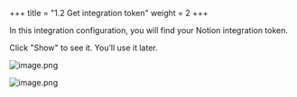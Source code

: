 +++
title = "1.2 Get integration token"
weight = 2
+++


In this integration configuration, you will find your Notion integration token.


Click "Show" to see it. You’ll use it later.


![image.png](https://prod-files-secure.s3.us-west-2.amazonaws.com/8b3be9f1-97c4-418b-bbaa-d8da15555e46/51820d5a-96b7-46ad-a89c-f0dfa3a6dafe/image.png?X-Amz-Algorithm=AWS4-HMAC-SHA256&X-Amz-Content-Sha256=UNSIGNED-PAYLOAD&X-Amz-Credential=AKIAT73L2G45HZZMZUHI%2F20240921%2Fus-west-2%2Fs3%2Faws4_request&X-Amz-Date=20240921T010956Z&X-Amz-Expires=3600&X-Amz-Signature=ab5d46d6e77219b43c61af09412c157601100bcefa52f5432d707fc904d3ff5b&X-Amz-SignedHeaders=host&x-id=GetObject)


![image.png](https://prod-files-secure.s3.us-west-2.amazonaws.com/8b3be9f1-97c4-418b-bbaa-d8da15555e46/024ae79f-93bd-4643-a616-e3b37448b9b4/image.png?X-Amz-Algorithm=AWS4-HMAC-SHA256&X-Amz-Content-Sha256=UNSIGNED-PAYLOAD&X-Amz-Credential=AKIAT73L2G45HZZMZUHI%2F20240921%2Fus-west-2%2Fs3%2Faws4_request&X-Amz-Date=20240921T010956Z&X-Amz-Expires=3600&X-Amz-Signature=99869a18143334819c073b38fa449e1cb9cf964100c49f9baff4bd7ac54fc261&X-Amz-SignedHeaders=host&x-id=GetObject)


